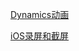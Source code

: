 

[Dynamics动画](https://github.com/barry-source/Demo)

[iOS录屏和截屏](https://github.com/barry-source/Demo/tree/master/ScreenShotAndCapture)


